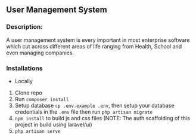 ## User Management System


### Description: 
A user management system is every important in most enterprise software which cut across different areas of life ranging from Health, School and even managing companies.

### Installations
- Locally
1. Clone repo
2. Run ```composer install```
3. Setup database ```cp .env.example .env```, then setup your database credentials in the `.env` 
file then run `php artisan migrate`
4. `npm install` to build js and css files (NOTE: The auth scaffolding of this project in build using laravel/ui)
5. `php artisan serve`
